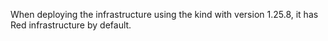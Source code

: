When deploying the infrastructure using the kind with version 1.25.8, it has Red infrastructure by default. 